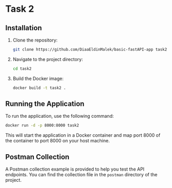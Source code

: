 # Task 2

## Installation

1. Clone the repository:
    ```sh
    git clone https://github.com/DiaaEldinMalek/basic-fastAPI-app task2
    ```
2. Navigate to the project directory:
    ```sh
    cd task2
    ```
3. Build the Docker image:
    ```sh
    docker build -t task2 .
    ```

## Running the Application

To run the application, use the following command:
```sh
docker run -d -p 8000:8000 task2
```

This will start the application in a Docker container and map port 8000 of the container to port 8000 on your host machine.

## Postman Collection

A Postman collection example is provided to help you test the API endpoints. You can find the collection file in the `postman` directory of the project.

